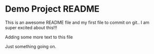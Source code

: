 # Demo Project README

This is an awesome README file and my first file to commit on git.. I am super excited about this!!!

Adding some more text to this file 

Just something going on.



